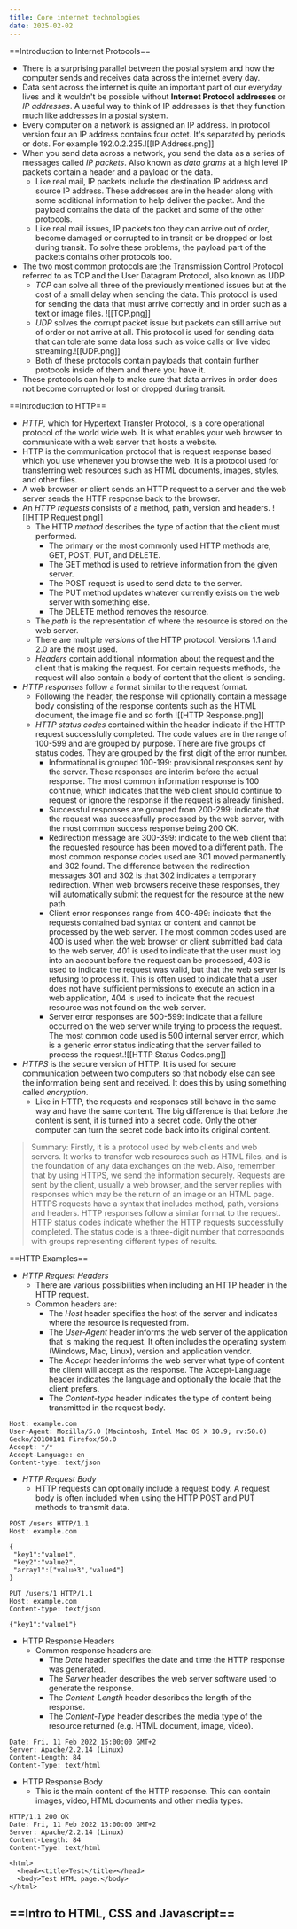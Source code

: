 ```yaml
---
title: Core internet technologies
date: 2025-02-02
---
```

==Introduction to Internet Protocols==
- There is a surprising parallel between the postal system and how the computer sends and receives data across the internet every day.
- Data sent across the internet is quite an important part of our everyday lives and it wouldn't be possible without **Internet Protocol addresses** or *IP addresses*. A useful way to think of IP addresses is that they function much like addresses in a postal system.
- Every computer on a network is assigned an IP address. In protocol version four an IP address contains four octet. It's separated by periods or dots. For example 192.0.2.235.![[IP Address.png]]
- When you send data across a network, you send the data as a series of messages called *IP packets*. Also known as *data grams* at a high level IP packets contain a header and a payload or the data. 
	- Like real mail, IP packets include the destination IP address and source IP address. These addresses are in the header along with some additional information to help deliver the packet. And the payload contains the data of the packet and some of the other protocols.
	- Like real mail issues, IP packets too they can arrive out of order, become damaged or corrupted to in transit or be dropped or lost during transit. To solve these problems, the payload part of the packets contains other protocols too.
- The two most common protocols are the Transmission Control Protocol referred to as TCP and the User Datagram Protocol, also known as UDP. 
	- *TCP* can solve all three of the previously mentioned issues but at the cost of a small delay when sending the data. This protocol is used for sending the data that must arrive correctly and in order such as a text or image files. ![[TCP.png]]
	- *UDP* solves the corrupt packet issue but packets can still arrive out of order or not arrive at all. This protocol is used for sending data that can tolerate some data loss such as voice calls or live video streaming.![[UDP.png]]
	- Both of these protocols contain payloads that contain further protocols inside of them and there you have it.
- These protocols can help to make sure that data arrives in order does not become corrupted or lost or dropped during transit.

==Introduction to HTTP==
- *HTTP*, which for Hypertext Transfer Protocol, is a core operational protocol of the world wide web. It is what enables your web browser to communicate with a web server that hosts a website.
- HTTP is the communication protocol that is request response based which you use whenever you browse the web. It is a protocol used for transferring web resources such as HTML documents, images, styles, and other files.
- A web browser or client sends an HTTP request to a server and the web server sends the HTTP response back to the browser.
- An *HTTP requests* consists of a method, path, version and headers. ![[HTTP Request.png]]
	- The HTTP *method* describes the type of action that the client must performed.
		- The primary or the most commonly used HTTP methods are, GET, POST, PUT, and DELETE. 
		- The GET method is used to retrieve information from the given server.
		- The POST request is used to send data to the server.
		- The PUT method updates whatever currently exists on the web server with something else.
		- The DELETE method removes the resource.
	- The *path* is the representation of where the resource is stored on the web server.
	- There are multiple *versions* of the HTTP protocol. Versions 1.1 and 2.0 are the most used.
	- *Headers* contain additional information about the request and the client that is making the request. For certain requests methods, the request will also contain a body of content that the client is sending.
- *HTTP responses* follow a format similar to the request format. 
	- Following the header, the response will optionally contain a message body consisting of the response contents such as the HTML document, the image file and so forth
	![[HTTP Response.png]]
	- *HTTP status codes* contained within the header indicate if the HTTP request successfully completed. The code values are in the range of 100-599 and are grouped by purpose. There are five groups of status codes. They are grouped by the first digit of the error number.
		- Informational is grouped 100-199: provisional responses sent by the server. These responses are interim before the actual response. The most common information response is 100 continue, which indicates that the web client should continue to request or ignore the response if the request is already finished.
		- Successful responses are grouped from 200-299: indicate that the request was successfully processed by the web server, with the most common success response being 200 OK.
		- Redirection message are 300-399: indicate to the web client that the requested resource has been moved to a different path. The most common response codes used are 301 moved permanently and 302 found. The difference between the redirection messages 301 and 302 is that 302 indicates a temporary redirection. When web browsers receive these responses, they will automatically submit the request for the resource at the new path.
		- Client error responses range from 400-499: indicate that the requests contained bad syntax or content and cannot be processed by the web server. The most common codes used are 400 is used when the web browser or client submitted bad data to the web server, 401 is used to indicate that the user must log into an account before the request can be processed, 403 is used to indicate the request was valid, but that the web server is refusing to process it. This is often used to indicate that a user does not have sufficient permissions to execute an action in a web application, 404 is used to indicate that the request resource was not found on the web server.
		- Server error responses are 500-599: indicate that a failure occurred on the web server while trying to process the request. The most common code used is 500 internal server error, which is a generic error status indicating that the server failed to process the request.![[HTTP Status Codes.png]]
-  *HTTPS* is the secure version of HTTP. It is used for secure communication between two computers so that nobody else can see the information being sent and received. It does this by using something called *encryption*.
	- Like in HTTP, the requests and responses still behave in the same way and have the same content. The big difference is that before the content is sent, it is turned into a secret code. Only the other computer can turn the secret code back into its original content.

> Summary: Firstly, it is a protocol used by web clients and web servers. It works to transfer web resources such as HTML files, and is the foundation of any data exchanges on the web. Also, remember that by using HTTPS, we send the information securely. Requests are sent by the client, usually a web browser, and the server replies with responses which may be the return of an image or an HTML page. HTTPS requests have a syntax that includes method, path, versions and headers. HTTP responses follow a similar format to the request. HTTP status codes indicate whether the HTTP requests successfully completed. The status code is a three-digit number that corresponds with groups representing different types of results.

==HTTP Examples==
- *HTTP Request Headers* 
	- There are various possibilities when including an HTTP header in the HTTP request.
	- Common headers are:
		- The *Host* header specifies the host of the server and indicates where the resource is requested from.
		- The *User-Agent* header informs the web server of the application that is making the request. It often includes the operating system (Windows, Mac, Linux), version and application vendor.
		- The *Accept* header informs the web server what type of content the client will accept as the response. The Accept-Language header indicates the language and optionally the locale that the client prefers.
		- The *Content-type* header indicates the type of content being transmitted in the request body.
```
Host: example.com
User-Agent: Mozilla/5.0 (Macintosh; Intel Mac OS X 10.9; rv:50.0) Gecko/20100101 Firefox/50.0
Accept: */*
Accept-Language: en
Content-type: text/json
```
- *HTTP Request Body*  
	- HTTP requests can optionally include a request body. A request body is often included when using the HTTP POST and PUT methods to transmit data.
```
POST /users HTTP/1.1
Host: example.com

{
 "key1":"value1",
 "key2":"value2",
 "array1":["value3","value4"]
}
```

```
PUT /users/1 HTTP/1.1
Host: example.com
Content-type: text/json

{"key1":"value1"}
```

- HTTP Response Headers
	- Common response headers are:
		- The *Date* header specifies the date and time the HTTP response was generated. 
		- The *Server* header describes the web server software used to generate the response. 
		- The *Content-Length* header describes the length of the response. 
		- The *Content-Type* header describes the media type of the resource returned (e.g. HTML document, image, video).
```
Date: Fri, 11 Feb 2022 15:00:00 GMT+2
Server: Apache/2.2.14 (Linux)
Content-Length: 84
Content-Type: text/html
```

- HTTP Response Body 
	- This is the main content of the HTTP response. This can contain images, video, HTML documents and other media types.
```
HTTP/1.1 200 OK
Date: Fri, 11 Feb 2022 15:00:00 GMT+2
Server: Apache/2.2.14 (Linux)
Content-Length: 84
Content-Type: text/html

<html>
  <head><title>Test</title></head>
  <body>Test HTML page.</body>
</html>
```

==Intro to HTML, CSS and Javascript==
- 